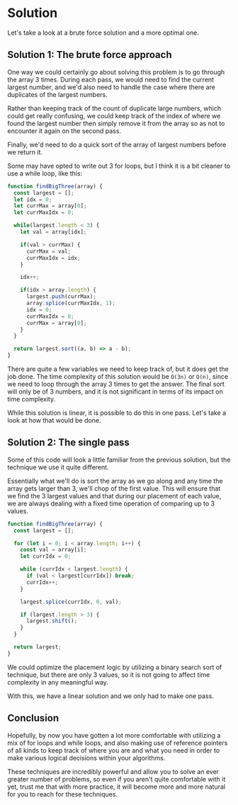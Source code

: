 # Solution

Let's take a look at a brute force solution and a more optimal one.

## Solution 1: The brute force approach

One way we could certainly go about solving this problem is to go through the array 3 times. During each pass, we would need to find the current largest number, and we'd also need to handle the case where there are duplicates of the largest numbers.

Rather than keeping track of the count of duplicate large numbers, which could get really confusing, we could keep track of the index of where we found the largest number then simply remove it from the array so as not to encounter it again on the second pass.

Finally, we'd need to do a quick sort of the array of largest numbers before we return it.

Some may have opted to write out 3 for loops, but I think it is a bit cleaner to use a while loop, like this:

```js
function findBigThree(array) {
  const largest = [];
  let idx = 0;
  let currMax = array[0];
  let currMaxIdx = 0;

  while(largest.length < 3) {
    let val = array[idx];

    if(val > currMax) {
      currMax = val;
      currMaxIdx = idx;
    }

    idx++;

    if(idx > array.length) {
      largest.push(currMax);
      array.splice(currMaxIdx, 1);
      idx = 0;
      currMaxIdx = 0;
      currMax = array[0];
    }
  }

  return largest.sort((a, b) => a - b);
}
```

There are quite a few variables we need to keep track of, but it does get the job done. The time complexity of this solution would be `O(3n)` or `O(n)`, since we need to loop through the array 3 times to get the answer. The final sort will only be of 3 numbers, and it is not significant in terms of its impact on time complexity.

While this solution is linear, it is possible to do this in one pass. Let's take a look at how that would be done.

## Solution 2: The single pass

Some of this code will look a little familiar from the previous solution, but the technique we use it quite different.

Essentially what we'll do is sort the array as we go along and any time the array gets larger than 3, we'll chop of the first value. This will ensure that we find the 3 largest values and that during our placement of each value, we are always dealing with a fixed time operation of comparing up to 3 values.

```js
function findBigThree(array) {
  const largest = [];

  for (let i = 0; i < array.length; i++) {
    const val = array[i];
    let currIdx = 0;

    while (currIdx < largest.length) {
      if (val < largest[currIdx]) break;
      currIdx++;
    }

    largest.splice(currIdx, 0, val);

    if (largest.length > 3) {
      largest.shift();
    }
  }

  return largest;
}
```

We could optimize the placement logic by utilizing a binary search sort of technique, but there are only 3 values, so it is not going to affect time complexity in any meaningful way.

With this, we have a linear solution and we only had to make one pass.

## Conclusion

Hopefully, by now you have gotten a lot more comfortable with utilizing a mix of for loops and while loops, and also making use of reference pointers of all kinds to keep track of where you are and what you need in order to make various logical decisions within your algorithms.

These techniques are incredibly powerful and allow you to solve an ever greater number of problems, so even if you aren't quite comfortable with it yet, trust me that with more practice, it will become more and more natural for you to reach for these techniques.
